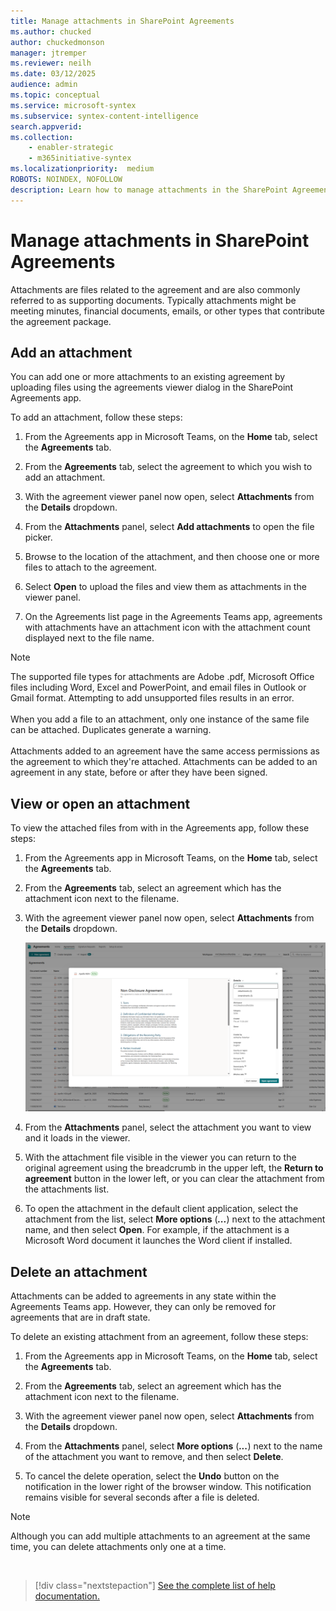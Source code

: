 ```yaml
---
title: Manage attachments in SharePoint Agreements
ms.author: chucked
author: chuckedmonson
manager: jtremper
ms.reviewer: neilh
ms.date: 03/12/2025
audience: admin
ms.topic: conceptual
ms.service: microsoft-syntex
ms.subservice: syntex-content-intelligence
search.appverid: 
ms.collection: 
    - enabler-strategic
    - m365initiative-syntex
ms.localizationpriority:  medium
ROBOTS: NOINDEX, NOFOLLOW
description: Learn how to manage attachments in the SharePoint Agreements solution.
---
```


# Manage attachments in SharePoint Agreements

Attachments are files related to the agreement and are also commonly referred to as supporting documents. Typically attachments might be meeting minutes, financial documents, emails, or other types that contribute the agreement package.

## Add an attachment

You can add one or more attachments to an existing agreement by uploading files using the agreements viewer dialog in the SharePoint Agreements app.

To add an attachment, follow these steps:

1. From the Agreements app in Microsoft Teams, on the **Home** tab, select the **Agreements** tab.

2. From the **Agreements** tab, select the agreement to which you wish to add an attachment.

3. With the agreement viewer panel now open, select **Attachments** from the **Details** dropdown.

4. From the **Attachments** panel, select **Add attachments** to open the file picker.

5. Browse to the location of the attachment, and then choose one or more files to attach to the agreement.

6. Select **Open** to upload the files and view them as attachments in the viewer panel.

7. On the Agreements list page in the Agreements Teams app, agreements with attachments have an attachment icon with the attachment count displayed next to the file name.

> [!NOTE]
> The supported file types for attachments are Adobe .pdf, Microsoft Office files including Word, Excel and PowerPoint, and email files in Outlook or Gmail format. Attempting to add unsupported files results in an error.<br><br>
> When you add a file to an attachment, only one instance of the same file can be attached. Duplicates generate a warning.<br><br>
> Attachments added to an agreement have the same access permissions as the agreement to which they're attached.
> Attachments can be added to an agreement in any state, before or after they have been signed. 

## View or open an attachment

To view the attached files from with in the Agreements app, follow these steps:

1. From the Agreements app in Microsoft Teams, on the **Home** tab, select the **Agreements** tab.

2. From the **Agreements** tab, select an agreement which has the attachment icon next to the filename.

3. With the agreement viewer panel now open, select **Attachments** from the **Details** dropdown.

   ![A screenshot of the agreement viewer page.](../../media/content-understanding/agreements-attachmentsdropdown.png)

4. From the **Attachments** panel, select the attachment you want to view and it loads in the viewer.

5. With the attachment file visible in the viewer you can return to the original agreement using the breadcrumb in the upper left, the **Return to agreement** button in the lower left, or you can clear the attachment from the attachments list.

6. To open the attachment in the default client application, select the attachment from the list, select **More options** (***...***) next to the attachment name, and then select **Open**. For example, if the attachment is a Microsoft Word document it launches the Word client if installed.

## Delete an attachment

Attachments can be added to agreements in any state within the Agreements Teams app. However, they can only be removed for agreements that are in draft state.

To delete an existing attachment from an agreement, follow these steps:

1. From the Agreements app in Microsoft Teams, on the **Home** tab, select the **Agreements** tab.

2. From the **Agreements** tab, select an agreement which has the attachment icon next to the filename.

3. With the agreement viewer panel now open, select **Attachments** from the **Details** dropdown.

4. From the **Attachments** panel, select **More options** (***...***) next to the name of the attachment you want to remove, and then select **Delete**.

5. To cancel the delete operation, select the **Undo** button on the notification in the lower right of the browser window. This notification remains visible for several seconds after a file is deleted.

> [!NOTE]
> Although you can add multiple attachments to an agreement at the same time, you can delete attachments only one at a time.

<br>

> [!div class="nextstepaction"]
> [See the complete list of help documentation.](agreements-overview.md#help-documentation)






